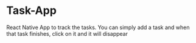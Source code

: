 # Task-App
React Native App to track the tasks.
You can simply add a task and when that task finishes, click on it and it will disappear
